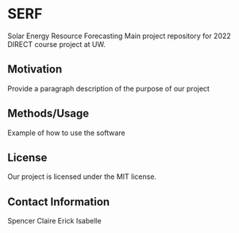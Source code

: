 # SERF
Solar Energy Resource Forecasting
Main project repository for 2022 DIRECT course project at UW.

## Motivation
Provide a paragraph description of the purpose of our project

## Methods/Usage
Example of how to use the software

## License 
Our project is licensed under the MIT license. 

## Contact Information
Spencer
Claire
Erick
Isabelle
